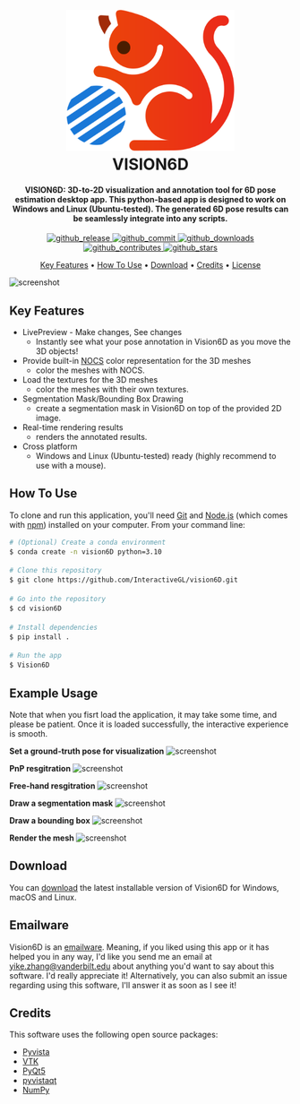 <h1 align="center">
  <br>
  <a href=""><img src="./teaser/vision6D_logo.png" alt="Vision6D" width="300"></a>
  <br>
  VISION6D
  <br>
</h1>

<h4 align="center">VISION6D: 3D-to-2D visualization and annotation tool for 6D pose estimation desktop app. This python-based app is designed to work on Windows and Linux (Ubuntu-tested). The generated 6D pose results can be seamlessly integrate into any scripts. </h4>

<p align="center">
  <a href="https://github.com/InteractiveGL/vision6D/releases">
    <img src="https://img.shields.io/github/v/release/InteractiveGL/vision6D"
         alt="github_release">
  </a>
  <!-- <a href="https://github.com/InteractiveGL/vision6D/blob/main/LICENSE">
    <img src="https://img.shields.io/github/license/InteractiveGL/vision6D"
         alt="github_license">
  </a> -->
  <a href="https://github.com/InteractiveGL/vision6D/blob/main/LICENSE">
    <img src="https://img.shields.io/github/last-commit/InteractiveGL/vision6D/main"
         alt="github_commit">
  </a>
  <a href="https://github.com/InteractiveGL/vision6D/">
    <img src="https://img.shields.io/github/downloads/InteractiveGL/vision6D/total"
         alt="github_downloads">
  </a>
  <a href="https://github.com/InteractiveGL/vision6D/graphs/contributors">
    <img src="https://img.shields.io/github/contributors/InteractiveGL/vision6D"
         alt="github_contributes">
  </a>
  <a href="https://github.com/InteractiveGL/vision6D">
    <img src="https://img.shields.io/github/stars/InteractiveGL/vision6D"
         alt="github_stars">
  </a>
</p>

<p align="center">
  <a href="#key-features">Key Features</a> •
  <a href="#how-to-use">How To Use</a> •
  <a href="#download">Download</a> •
  <a href="#credits">Credits</a> •
  <a href="#license">License</a>
</p>

![screenshot](./teaser/teaser.gif)

## Key Features

* LivePreview - Make changes, See changes
  - Instantly see what your pose annotation in Vision6D as you move the 3D objects!
* Provide built-in [NOCS](https://arxiv.org/abs/1901.02970) color representation for the 3D meshes
  - color the meshes with NOCS.
* Load the textures for the 3D meshes
  - color the meshes with their own textures.
* Segmentation Mask/Bounding Box Drawing
  - create a segmentation mask in Vision6D on top of the provided 2D image.
* Real-time rendering results
  - renders the annotated results.
* Cross platform
  - Windows and Linux (Ubuntu-tested) ready (highly recommend to use with a mouse).

## How To Use

To clone and run this application, you'll need [Git](https://git-scm.com) and [Node.js](https://nodejs.org/en/download/) (which comes with [npm](http://npmjs.com)) installed on your computer. From your command line:

```bash
# (Optional) Create a conda environment
$ conda create -n vision6D python=3.10

# Clone this repository
$ git clone https://github.com/InteractiveGL/vision6D.git

# Go into the repository
$ cd vision6D

# Install dependencies
$ pip install .

# Run the app
$ Vision6D
```

## Example Usage
Note that when you fisrt load the application, it may take some time, and please be patient. Once it is loaded successfully, the interactive experience is smooth.

**Set a ground-truth pose for visualization**
![screenshot](./teaser/set_ground_truth_pose.gif)

**PnP resgitration**
![screenshot](./teaser/pnp_register.gif)

**Free-hand resgitration**
![screenshot](./teaser/free_hand_registration.gif)

**Draw a segmentation mask**
![screenshot](./teaser/set_mask.gif)

**Draw a bounding box**
![screenshot](./teaser/set_bbox.gif)

**Render the mesh**
![screenshot](./teaser/mesh_render.gif)


## Download

You can [download](https://github.com/InteractiveGL/vision6D/releases/tag/0.3.9) the latest installable version of Vision6D for Windows, macOS and Linux.

## Emailware

Vision6D is an [emailware](https://en.wiktionary.org/wiki/emailware). Meaning, if you liked using this app or it has helped you in any way, I'd like you send me an email at <yike.zhang@vanderbilt.edu> about anything you'd want to say about this software. I'd really appreciate it! Alternatively, you can also submit an issue regarding using this software, I'll answer it as soon as I see it!

## Credits

This software uses the following open source packages:

- [Pyvista](https://docs.pyvista.org)
- [VTK](https://vtk.org/)
- [PyQt5](https://www.riverbankcomputing.com/static/Docs/PyQt5/)
- [pyvistaqt](https://github.com/pyvista/pyvistaqt)
- [NumPy](https://numpy.org/)


